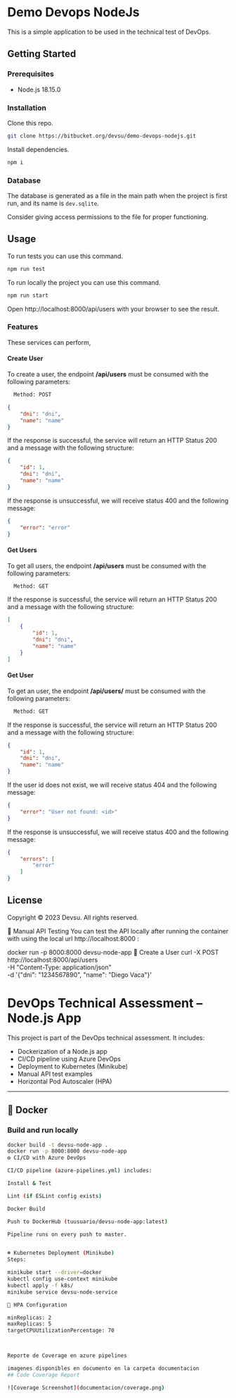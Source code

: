 # Demo Devops NodeJs

This is a simple application to be used in the technical test of DevOps.

## Getting Started

### Prerequisites

- Node.js 18.15.0

### Installation

Clone this repo.

```bash
git clone https://bitbucket.org/devsu/demo-devops-nodejs.git
```

Install dependencies.

```bash
npm i
```

### Database

The database is generated as a file in the main path when the project is first run, and its name is `dev.sqlite`.

Consider giving access permissions to the file for proper functioning.

## Usage

To run tests you can use this command.

```bash
npm run test
```

To run locally the project you can use this command.

```bash
npm run start
```

Open http://localhost:8000/api/users with your browser to see the result.

### Features

These services can perform,

#### Create User

To create a user, the endpoint **/api/users** must be consumed with the following parameters:

```bash
  Method: POST
```

```json
{
    "dni": "dni",
    "name": "name"
}
```

If the response is successful, the service will return an HTTP Status 200 and a message with the following structure:

```json
{
    "id": 1,
    "dni": "dni",
    "name": "name"
}
```

If the response is unsuccessful, we will receive status 400 and the following message:

```json
{
    "error": "error"
}
```

#### Get Users

To get all users, the endpoint **/api/users** must be consumed with the following parameters:

```bash
  Method: GET
```

If the response is successful, the service will return an HTTP Status 200 and a message with the following structure:

```json
[
    {
        "id": 1,
        "dni": "dni",
        "name": "name"
    }
]
```

#### Get User

To get an user, the endpoint **/api/users/<id>** must be consumed with the following parameters:

```bash
  Method: GET
```

If the response is successful, the service will return an HTTP Status 200 and a message with the following structure:

```json
{
    "id": 1,
    "dni": "dni",
    "name": "name"
}
```

If the user id does not exist, we will receive status 404 and the following message:

```json
{
    "error": "User not found: <id>"
}
```

If the response is unsuccessful, we will receive status 400 and the following message:

```json
{
    "errors": [
        "error"
    ]
}
```

## License

Copyright © 2023 Devsu. All rights reserved.


🧪 Manual API Testing
You can test the API locally after running the container with using the local url http://localhost:8000 :

docker run -p 8000:8000 devsu-node-app
🔸 Create a User
curl -X POST http://localhost:8000/api/users \
  -H "Content-Type: application/json" \
  -d '{"dni": "1234567890", "name": "Diego Vaca"}'


# DevOps Technical Assessment – Node.js App

This project is part of the DevOps technical assessment. It includes:

- Dockerization of a Node.js app
- CI/CD pipeline using Azure DevOps
- Deployment to Kubernetes (Minikube)
- Manual API test examples
- Horizontal Pod Autoscaler (HPA)

---

## 🐳 Docker

### Build and run locally

```bash
docker build -t devsu-node-app .
docker run -p 8000:8000 devsu-node-app
⚙️ CI/CD with Azure DevOps

CI/CD pipeline (azure-pipelines.yml) includes:

Install & Test

Lint (if ESLint config exists)

Docker Build

Push to DockerHub (tuusuario/devsu-node-app:latest)

Pipeline runs on every push to master.


☸️ Kubernetes Deployment (Minikube)
Steps:

minikube start --driver=docker
kubectl config use-context minikube
kubectl apply -f k8s/
minikube service devsu-node-service

🎯 HPA Configuration

minReplicas: 2
maxReplicas: 5
targetCPUUtilizationPercentage: 70



Reporte de Coverage en azure pipelines

imagenes disponibles en documento en la carpeta documentacion
## Code Coverage Report

![Coverage Screenshot](documentacion/coverage.png)


